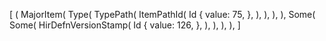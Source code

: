 [
    (
        MajorItem(
            Type(
                TypePath(
                    ItemPathId(
                        Id {
                            value: 75,
                        },
                    ),
                ),
            ),
        ),
        Some(
            Some(
                HirDefnVersionStamp(
                    Id {
                        value: 126,
                    },
                ),
            ),
        ),
    ),
]
